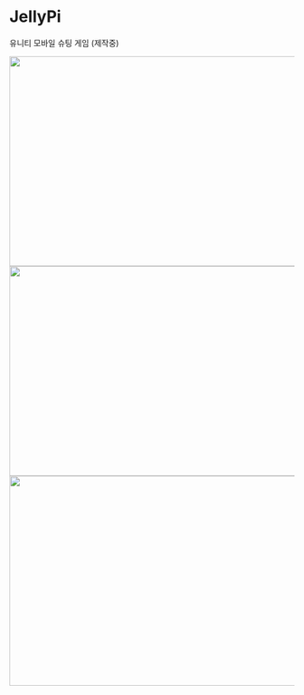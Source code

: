 # JellyPi

유니티 모바일 슈팅 게임 (제작중)

<img src="https://gitlab.com/euntas/jellypi/uploads/75bb1675f4e972bbcf8347565a9f9611/캡처11.PNG"  width="700" height="370">
<img src="https://gitlab.com/euntas/jellypi/uploads/f4b05d89c709cee3eefd7ca9ca9ac134/캡처22.PNG"  width="700" height="370">
<img src="https://gitlab.com/euntas/jellypi/uploads/05bbbeac69286455979675cacb84425d/캡처33.PNG"  width="700" height="370">